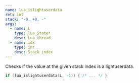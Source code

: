 ```yaml
---
name: lua_islightuserdata
ret: int
stack: "-0, +0, -"
args:
  - name: L
    type: lua_State*
    desc: Lua thread
  - name: idx
    type: int
    desc: Stack index
---
```


Checks if the value at the given stack index is a lightuserdata.

```cpp title="Example"
if (lua_islightuserdata(L, -1)) { /* ... */ }
```
